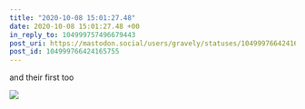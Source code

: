 ```yaml
---
title: "2020-10-08 15:01:27.48"
date: 2020-10-08 15:01:27.48 +00
in_reply_to: 104999757496679443
post_uri: https://mastodon.social/users/gravely/statuses/104999766424165755
post_id: 104999766424165755
---
```

and their first too


![](/images/104999766387798517.jpg)

